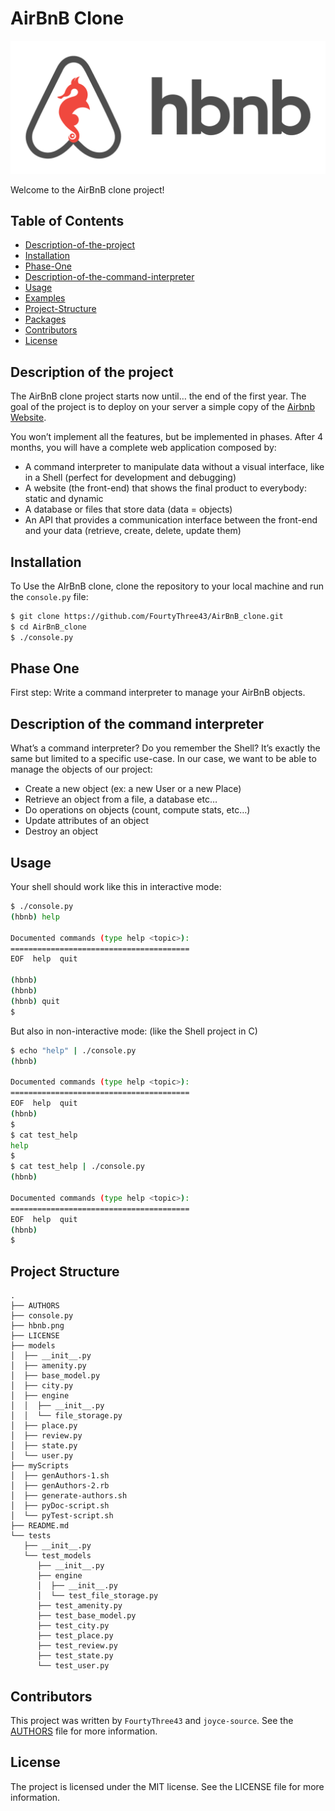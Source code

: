 # AirBnB Clone

![Optional Text](hbnb.png)

Welcome to the AirBnB clone project!

## Table of Contents
- [Description-of-the-project](#description-of-the-project)
- [Installation](#installation)
- [Phase-One](#phase-one)
- [Description-of-the-command-interpreter](#description-of-the-command-interpreter)
- [Usage](#usage)
- [Examples](#examples)
- [Project-Structure](#project-structure)
- [Packages](#packages)
- [Contributors](#contributors)
- [License](#license)

## Description of the project

The AirBnB clone project starts now until… the end of the first year. The goal of the project is to deploy on your server a simple copy of the [Airbnb Website](https://www.airbnb.com/).

You won’t implement all the features, but be implemented in phases. After 4 months, you will have a complete web application composed by:

- A command interpreter to manipulate data without a visual interface, like in a Shell (perfect for development and debugging)
- A website (the front-end) that shows the final product to everybody: static and dynamic
- A database or files that store data (data = objects)
- An API that provides a communication interface between the front-end and your data (retrieve, create, delete, update them)

## Installation

To Use the AIrBnB clone, clone the repository to your local machine and run the `console.py` file:

```bash
$ git clone https://github.com/FourtyThree43/AirBnB_clone.git
$ cd AirBnB_clone
$ ./console.py

```
## Phase One

First step: Write a command interpreter to manage your AirBnB objects.

## Description of the command interpreter

What’s a command interpreter?
Do you remember the Shell? It’s exactly the same but limited to a specific use-case. In our case, we want to be able to manage the objects of our project:

- Create a new object (ex: a new User or a new Place)
- Retrieve an object from a file, a database etc…
- Do operations on objects (count, compute stats, etc…)
- Update attributes of an object
- Destroy an object

## Usage

Your shell should work like this in interactive mode:

```bash
$ ./console.py
(hbnb) help

Documented commands (type help <topic>):
========================================
EOF  help  quit

(hbnb) 
(hbnb) 
(hbnb) quit
$
```

But also in non-interactive mode: (like the Shell project in C)

```bash
$ echo "help" | ./console.py
(hbnb)

Documented commands (type help <topic>):
========================================
EOF  help  quit
(hbnb) 
$
$ cat test_help
help
$
$ cat test_help | ./console.py
(hbnb)

Documented commands (type help <topic>):
========================================
EOF  help  quit
(hbnb) 
$
```

## Project Structure
```
.
├── AUTHORS
├── console.py
├── hbnb.png
├── LICENSE
├── models
│  ├── __init__.py
│  ├── amenity.py
│  ├── base_model.py
│  ├── city.py
│  ├── engine
│  │  ├── __init__.py
│  │  └── file_storage.py
│  ├── place.py
│  ├── review.py
│  ├── state.py
│  └── user.py
├── myScripts
│  ├── genAuthors-1.sh
│  ├── genAuthors-2.rb
│  ├── generate-authors.sh
│  ├── pyDoc-script.sh
│  └── pyTest-script.sh
├── README.md
└── tests
   ├── __init__.py
   └── test_models
      ├── __init__.py
      ├── engine
      │  ├── __init__.py
      │  └── test_file_storage.py
      ├── test_amenity.py
      ├── test_base_model.py
      ├── test_city.py
      ├── test_place.py
      ├── test_review.py
      ├── test_state.py
      └── test_user.py
```

## Contributors

This project was written by `FourtyThree43` and `joyce-source`. See the [AUTHORS](AUTHORS) file for more information.

## License

The project is licensed under the MIT license. See the LICENSE file for more information.
